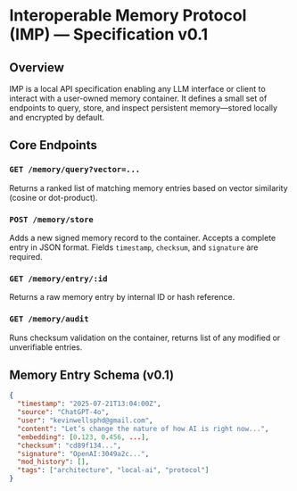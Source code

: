 # Interoperable Memory Protocol (IMP) — Specification v0.1

## Overview
IMP is a local API specification enabling any LLM interface or client to interact with a user-owned memory container. It defines a small set of endpoints to query, store, and inspect persistent memory—stored locally and encrypted by default.

## Core Endpoints

### `GET /memory/query?vector=...`
Returns a ranked list of matching memory entries based on vector similarity (cosine or dot-product).

### `POST /memory/store`
Adds a new signed memory record to the container. Accepts a complete entry in JSON format. Fields `timestamp`, `checksum`, and `signature` are required.

### `GET /memory/entry/:id`
Returns a raw memory entry by internal ID or hash reference.

### `GET /memory/audit`
Runs checksum validation on the container, returns list of any modified or unverifiable entries.

## Memory Entry Schema (v0.1)

```json
{
  "timestamp": "2025-07-21T13:04:00Z",
  "source": "ChatGPT-4o",
  "user": "kevinwellsphd@gmail.com",
  "content": "Let’s change the nature of how AI is right now...",
  "embedding": [0.123, 0.456, ...],
  "checksum": "cd89f134...",
  "signature": "OpenAI:3049a2c...",
  "mod_history": [],
  "tags": ["architecture", "local-ai", "protocol"]
}
